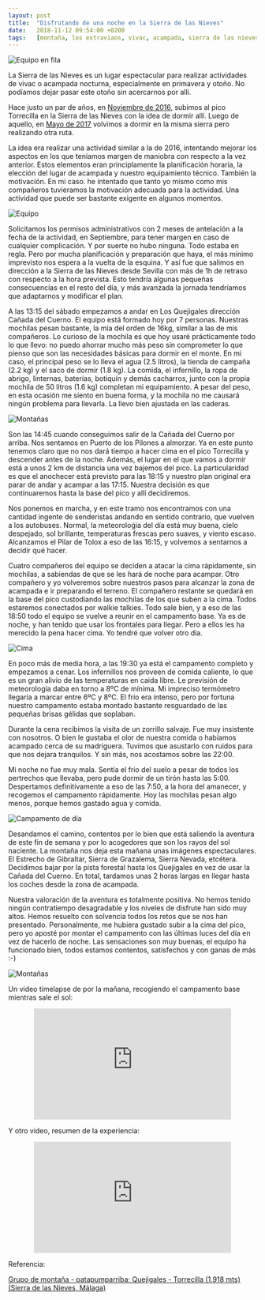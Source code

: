 ```yaml
---
layout: post
title:  "Disfrutando de una noche en la Sierra de las Nieves"
date:   2018-11-12 09:54:00 +0200
tags:	[montaña, los extraviaos, vivac, acampada, sierra de las nieves]
---
```


![Equipo en fila][fila]

La Sierra de las Nieves es un lugar espectacular para realizar actividades
de vivac o acampada nocturna, especialmente en primavera y otoño. No podíamos
dejar pasar este otoño sin acercarnos por allí.

Hace justo un par de años, en [Noviembre de 2016][primero], subimos al pico
Torrecilla en la Sierra de las Nieves con la idea de dormir allí. Luego de
aquello, en [Mayo de 2017][segundo] volvimos a dormir en la misma sierra pero
realizando otra ruta.

<!--more-->

La idea era realizar una actividad similar a la de 2016, intentando mejorar
los aspectos en los que teníamos margen de maniobra con respecto a la vez
anterior. Estos elementos eran principlamente la planificación horaria,
la elección del lugar de acampada y nuestro equipamiento técnico. También
la motivación. En mi caso. he intentado que tanto yo mismo como mis compañeros
tuvieramos la motivación adecuada para la actividad. Una actividad que puede
ser bastante exigente en algunos momentos.

![Equipo][team]

Solicitamos los permisos administrativos con 2 meses de antelación a la fecha
de la actividad, en Septiembre, para tener margen en caso de cualquier
complicación. Y por suerte no hubo ninguna. Todo estaba en regla.
Pero por mucha planificación y preparación que haya, el más mínimo imprevisto
nos espera a la vuelta de la esquina. Y así fue que salimos en dirección a
la Sierra de las Nieves desde Sevilla con más de 1h de retraso con respecto a
la hora prevista. Esto tendría algunas pequeñas consecuencias en el resto del
día, y más avanzada la jornada tendríamos que adaptarnos y modificar el plan.

A las 13:15 del sábado empezamos a andar en Los Quejigales dirección Cañada
del Cuerno. El equipo está formado hoy por 7 personas. Nuestras mochilas pesan
bastante, la mía del orden de 16kg, similar a las de mis compañeros.
Lo curioso de la mochila es que hoy usaré prácticamente todo lo que llevo: no
puedo ahorrar mucho más peso sin comprometer lo que pienso que son las
necesidades básicas para dormir en el monte.
En mi caso, el principal peso se lo lleva el agua (2.5 litros), la tienda de
campaña (2.2 kg) y el saco de dormir (1.8 kg). La comida, el infernillo, la
ropa de abrigo, linternas, baterías, botiquín y demás cacharros, junto con la
propia mochila de 50 litros (1.6 kg) completan mi equipamiento.
A pesar del peso, en esta ocasión me siento en buena forma, y la mochila no me
causará ningún problema para llevarla. La llevo bien ajustada en las caderas.

![Montañas][mountain1]

Son las 14:45 cuando conseguimos salir de la Cañada del Cuerno por arriba. Nos
sentamos en Puerto de los Pilones a almorzar. Ya en este punto tenemos claro
que no nos dará tiempo a hacer cima en el pico Torrecilla y descender antes de
la noche.
Además, el lugar en el que vamos a dormir está a unos 2 km de distancia una vez
bajemos del pico. La particularidad es que el anochecer está previsto para las
18:15 y nuestro plan original era parar de andar y acampar a las 17:15. Nuestra
decisión es que continuaremos hasta la base del pico y allí decidiremos.

Nos ponemos en marcha, y en este tramo nos encontramos con una cantidad ingente
de senderistas andando en sentido contrario, que vuelven a los autobuses.
Normal, la meteoroloǵia del día está muy buena, cielo despejado, sol brillante,
temperaturas frescas pero suaves, y viento escaso.
Alcanzamos el Pilar de Tolox a eso de las 16:15, y volvemos a sentarnos a
decidir qué hacer.

Cuatro compañeros del equipo se deciden a atacar la cima rápidamente, sin
mochilas, a sabiendas de que se les hará de noche para acampar. Otro compañero
y yo volveremos sobre nuestros pasos para alcanzar la zona de acampada e ir
preparando el terreno. El compañero restante se quedará en la base del pico
custodiando las mochilas de los que suben a la cima. Todos estaremos conectados
por walkie talkies.
Todo sale bien, y a eso de las 18:50 todo el equipo se vuelve a reunir en el
campamento base. Ya es de noche, y han tenido que usar los frontales para
llegar. Pero a ellos les ha merecido la pena hacer cima. Yo tendré que volver
otro día.

![Cima][cima]

En poco más de media hora, a las 19:30 ya está el campamento completo y
empezamos a cenar. Los infernillos nos proveen de comida caliente, lo que es un
gran alivio de las temperaturas en caida libre. Le previsión de meteorología
daba en torno a 8ºC de mínima. Mi impreciso termómetro llegaría a marcar entre
6ºC y 8ºC. El frío era intenso, pero por fortuna nuestro campamento estaba
montado bastante resguardado de las pequeñas brisas gélidas que soplaban.

Durante la cena recibimos la visita de un zorrillo salvaje. Fue muy insistente
con nosotros. O bien le gustaba el olor de nuestra comida o habíamos acampado
cerca de su madriguera. Tuvimos que asustarlo con ruidos para que nos dejara
tranquilos. Y sin más, nos acostamos sobre las 22:00.

Mi noche no fue muy mala. Sentía el frio del suelo a pesar de todos los
pertrechos que llevaba, pero pude dormir de un tirón hasta las 5:00.
Despertamos definitivamente a eso de las 7:50, a la hora del amanecer, y
recogemos el campamento rápidamente. Hoy las mochilas pesan algo menos, porque
hemos gastado agua y comida.

![Campamento de día][camp2]

Desandamos el camino, contentos por lo bien que está saliendo la aventura de
este fin de semana y por lo acogedores que son los rayos del sol naciente.
La montaña nos deja esta mañana unas imágenes espectaculares. El Estrecho de
Gibraltar, Sierra de Grazalema, Sierra Nevada, etcétera.
Decidimos bajar por la pista forestal hasta los Quejigales en vez de usar la
Cañada del Cuerno. En total, tardamos unas 2 horas largas en llegar hasta los
coches desde la zona de acampada.

Nuestra valoración de la aventura es totalmente positiva. No hemos tenido
ningún contratiempo desagradable y los niveles de disfrute han sido muy altos.
Hemos resuelto con solvencia todos los retos que se nos han presentado.
Personalmente, me hubiera gustado subir a la cima del pico, pero yo aposté por
montar el campamento con las últimas luces del día en vez de hacerlo de noche.
Las sensaciones son muy buenas, el equipo ha funcionado bien, todos estamos
contentos, satisfechos y con ganas de más :-)

![Montañas][mountain2]

Un video timelapse de por la mañana, recogiendo el campamento base mientras
sale el sol:

<center>
<iframe width="400" height="225"
        src="https://www.youtube-nocookie.com/embed/Yct6eUlJKFE"
        frameborder="0" allow="autoplay; encrypted-media" allowfullscreen>
</iframe>
</center>

Y otro video, resumen de la experiencia:

<center>
<iframe width="400" height="225"
        src="https://www.youtube-nocookie.com/embed/xZifAjMjh9A"
        frameborder="0" allow="autoplay; encrypted-media" allowfullscreen>
</iframe>
</center>

Referencia:

[Grupo de montaña - patapumparriba; Quejigales - Torrecilla (1.918 mts) (Sierra de las Nieves, Málaga)][ref]

[primero]:	{{site.url}}/2016/11/29/durmiendo-torrecilla.html
[segundo]:	{{site.url}}/2017/05/28/acampada-noctura-sierra-nieves.html
[ref]:		http://gmpatapumparriba.blogspot.com/2013/02/quejigales-torrecilla-1918-mts-sierra.html
[fila]:		{{site.url}}/assets/20181112-01-vivac-fila.png
[camp2]:	{{site.url}}/assets/20181112-03-campamento-dia.png
[mountain1]:	{{site.url}}/assets/20181112-04-mountains.png
[mountain2]:	{{site.url}}/assets/20181112-05-mountains.png
[cima]:		{{site.url}}/assets/20181112-06-cima.png
[team]:		{{site.url}}/assets/20181112-07-equipo.png
